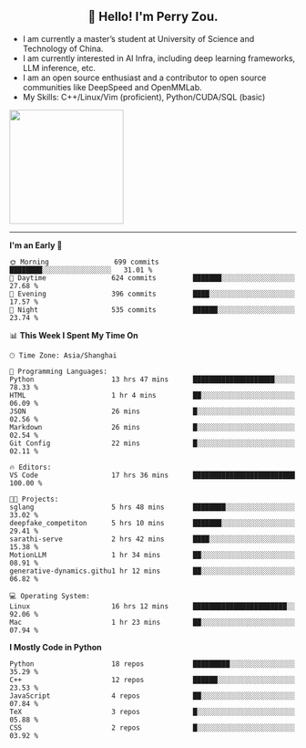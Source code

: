 <h2 align="center">👋 Hello! I'm Perry Zou.</h2>

- I am currently a master’s student at University of Science and Technology of China.
- I am currently interested in AI Infra, including deep learning frameworks, LLM inference, etc.
- I am an open source enthusiast and a contributor to open source communities like DeepSpeed and OpenMMLab.
- My Skills: C++/Linux/Vim (proficient), Python/CUDA/SQL (basic)

<img height=200 align="center" src="https://github-readme-stats.vercel.app/api?username=zonepg" />

-------

<!--START_SECTION:waka-->
**I'm an Early 🐤** 

```text
🌞 Morning                699 commits         ████████░░░░░░░░░░░░░░░░░   31.01 % 
🌆 Daytime                624 commits         ███████░░░░░░░░░░░░░░░░░░   27.68 % 
🌃 Evening                396 commits         ████░░░░░░░░░░░░░░░░░░░░░   17.57 % 
🌙 Night                  535 commits         ██████░░░░░░░░░░░░░░░░░░░   23.74 % 
```


📊 **This Week I Spent My Time On** 

```text
🕑︎ Time Zone: Asia/Shanghai

💬 Programming Languages: 
Python                   13 hrs 47 mins      ████████████████████░░░░░   78.33 % 
HTML                     1 hr 4 mins         ██░░░░░░░░░░░░░░░░░░░░░░░   06.09 % 
JSON                     26 mins             █░░░░░░░░░░░░░░░░░░░░░░░░   02.56 % 
Markdown                 26 mins             █░░░░░░░░░░░░░░░░░░░░░░░░   02.54 % 
Git Config               22 mins             █░░░░░░░░░░░░░░░░░░░░░░░░   02.11 % 

🔥 Editors: 
VS Code                  17 hrs 36 mins      █████████████████████████   100.00 % 

🐱‍💻 Projects: 
sglang                   5 hrs 48 mins       ████████░░░░░░░░░░░░░░░░░   33.02 % 
deepfake_competiton      5 hrs 10 mins       ███████░░░░░░░░░░░░░░░░░░   29.41 % 
sarathi-serve            2 hrs 42 mins       ████░░░░░░░░░░░░░░░░░░░░░   15.38 % 
MotionLLM                1 hr 34 mins        ██░░░░░░░░░░░░░░░░░░░░░░░   08.91 % 
generative-dynamics.githu1 hr 12 mins        ██░░░░░░░░░░░░░░░░░░░░░░░   06.82 % 

💻 Operating System: 
Linux                    16 hrs 12 mins      ███████████████████████░░   92.06 % 
Mac                      1 hr 23 mins        ██░░░░░░░░░░░░░░░░░░░░░░░   07.94 % 
```

**I Mostly Code in Python** 

```text
Python                   18 repos            █████████░░░░░░░░░░░░░░░░   35.29 % 
C++                      12 repos            ██████░░░░░░░░░░░░░░░░░░░   23.53 % 
JavaScript               4 repos             ██░░░░░░░░░░░░░░░░░░░░░░░   07.84 % 
TeX                      3 repos             █░░░░░░░░░░░░░░░░░░░░░░░░   05.88 % 
CSS                      2 repos             █░░░░░░░░░░░░░░░░░░░░░░░░   03.92 % 
```




<!--END_SECTION:waka-->
